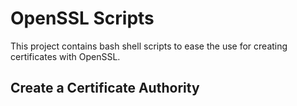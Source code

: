 # OpenSSL Scripts

This project contains bash shell scripts to ease the use for creating certificates with OpenSSL.

## Create a Certificate Authority
